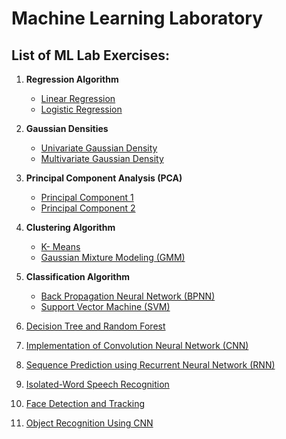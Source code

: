 # Machine Learning Laboratory

## List of ML Lab Exercises:

1. **Regression Algorithm**
    - [Linear Regression](https://github.com/Esai-Keshav/principles-of-ai-lab/blob/main/Programs/BFS(breath).py)
    - [Logistic Regression](https://github.com/Esai-Keshav/principles-of-ai-lab/blob/main/Programs/DFS(depth).py)

2. **Gaussian Densities**
    - [Univariate Gaussian Density](https://github.com/Esai-Keshav/principles-of-ai-lab/blob/main/Programs/A_star.py)
    - [Multivariate Gaussian Density](https://github.com/Esai-Keshav/principles-of-ai-lab/blob/main/Programs/A_star.py)

3. **Principal Component Analysis (PCA)**
    - [Principal Component 1](https://github.com/Esai-Keshav/principles-of-ai-lab/blob/main/Programs/cryto_arthrmatic.py)
    - [Principal Component 2](https://github.com/Esai-Keshav/principles-of-ai-lab/blob/main/Programs/cryto_arthrmatic.py)

4. **Clustering Algorithm**
    - [K- Means](https://github.com/Esai-Keshav/principles-of-ai-lab/blob/main/Programs/predicate-logic.py)
    - [Gaussian Mixture Modeling (GMM)](https://github.com/Esai-Keshav/principles-of-ai-lab/blob/main/Programs/predicate-logic.py)

5. **Classification Algorithm**
    - [Back Propagation Neural Network (BPNN)](./Programs/sematic_net.py)
    - [Support Vector Machine (SVM)](./Programs/sematic_net.py)

6. [Decision Tree and Random Forest](./Programs/Naive_Bayes.py)
7. [Implementation of Convolution Neural Network (CNN)](./Programs/min_max.py)
8. [Sequence Prediction using Recurrent Neural Network (RNN)](./Programs/alpha_beta_pruning.py)
9. [Isolated-Word Speech Recognition](./Programs/NLP_token.py)
10. [Face Detection and Tracking](./Programs/spell_check.py)
11. [Object Recognition Using CNN](./Programs/expert_system.py)
